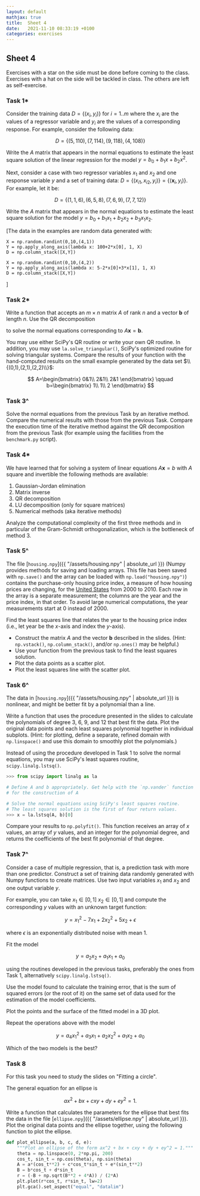 ```yaml
---
layout: default
mathjax: true
title:  Sheet 4 
date:   2021-11-10 08:33:19 +0100
categories: exercises 
---
```


## Sheet 4


Exercises with a star on the side must be done
before coming to the class.  Exercises with a hat on the side will be
tackled in class. The others are left as self-exercise.


### Task 1*

Consider the training data $D=\{(x_i,y_i)\}$ for $i=1..m$ where the
$x_i$ are the values of a regressor variable and $y_i$ are the values of
a corresponding response. For example, consider the following data:

$$
D=\{(5, 110),
	(7, 114),
	(9, 118),
	(4, 108)\} 
$$ 

Write the $A$ matrix that appears in the normal equations to estimate
the least square solution of the linear regression for the model
$y=b_0+b_1x+b_2x^2$.

Next, consider a case with two regressor variables $x_1$ and $x_2$ and
one response variable $y$ and a set of training data:
$D=\{(x_{i1},x_{i2},y_i)\}=\{(\mathbf{x}_{i},y_i)\}$. For example, let
it be:

$$
D=\{(1, 1, 6),
    (6, 5, 8),
	(7, 6, 9),
    (7, 7, 12)\}
$$

Write the $A$ matrix that appears in the normal equations to
estimate the least square solution for the model
$y=b_0+b_1x_1+b_2x_2+b_3x_1x_2$.

[The data in the examples are random data generated with:
```
X = np.random.randint(0,10,(4,1))
Y = np.apply_along_axis(lambda x: 100+2*x[0], 1, X)
D = np.column_stack([X,Y])

X = np.random.randint(0,10,(4,2))
Y = np.apply_along_axis(lambda x: 5-2*x[0]+3*x[1], 1, X)
D = np.column_stack([X,Y])
```
]

### Task 2*

Write a function that accepts an $m \times n$ matrix $A$ of rank $n$ and
a vector $\mathbf{b}$ of length $n$.  Use the QR decomposition
<!--
\[
\begin{array}{cccc}
\nonumber
A^{\mathsf T} A\widehat{\mathbf{x}} &= A^{\mathsf T} \mathbf{b} \\ \nonumber
(Q R)^{\mathsf T} Q R  \widehat{\mathbf{x}}
&= (Q R)^{\mathsf T} \mathbf{b} \\ \nonumber
 R^{\mathsf T} Q^{\mathsf T} Q R  \widehat{\mathbf{x}}
&=  R^{\mathsf T} Q^{\mathsf T} \mathbf{b} \\ \nonumber
 R^{\mathsf T} R \widehat{\mathbf{x}}
&=  R^{\mathsf T} Q^{\mathsf T} \mathbf{b} \\
 R \widehat{\mathbf{x}}
&= Q^{\mathsf T} \mathbf{b}
\end{array}
\]
-->
to solve the normal equations corresponding to $A\mathbf{x} =
\mathbf{b}$.

You may use either SciPy's QR routine or write your own QR routine.
In addition, you may use `la.solve_triangular()`, SciPy's optimized
routine for solving triangular systems. Compare the results of your
function with the hand-computed results on the small example generated
by the data set $\\{(0,1),(2,1),(2,2)\\}$: 

$$ 
A=\begin{bmatrix}
0&1\\
2&1\\
2&1
\end{bmatrix}
\qquad b=\begin{bmatrix}
1\\
1\\
2
\end{bmatrix}
$$


### Task 3^

Solve the normal equations from the previous Task by an iterative
method. Compare the numerical results with those from the previous
Task. Compare the execution time of the iterative method against the QR
decomposition from the previous Task (for example using the facilities
from the `benchmark.py` script).

### Task 4*


We have learned that for solving a system of linear equations
$A\mathbf{x}=b$ with $A$ square and invertible the following methods are
available:

1. Gaussian-Jordan elimination
2. Matrix inverse
3. QR decomposition
4. LU decomposition (only for square matrices)
5. Numerical methods (aka iterative methods)



Analyze the computational complexity of the first three methods and in
particular of the Gram-Schmidt orthogonalization, which is the
bottleneck of method 3.



### Task 5^


The file [`housing.npy`]({{ "/assets/housing.npy" | absolute_url }})
(Numpy provides methods for saving and loading arrays. This file has
been saved with `np.save()` and the array can be loaded with
`np.load("housing.npy")`) contains the purchase-only housing price
index, a measure of how housing prices are changing, for the
[United States](http://www.fhfa.gov/DataTools/Downloads/Pages/House-Price-Index.aspx)
from 2000 to 2010. Each row in the array is a separate measurement; the
columns are the year and the price index, in that order.  To avoid large
numerical computations, the year measurements start at 0 instead of
2000.

Find the least squares line that relates the year to the housing price
index (i.e., let year be the $x$-axis and index the $y$-axis).


- Construct the matrix $A$ and the vector $\mathbf{b}$ described in the
    slides. (Hint: `np.vstack()`, `np.column_stack()`, and/or
    `np.ones()` may be helpful.)
- Use your function from the previous task to find the least squares solution.
- Plot the data points as a scatter plot.
- Plot the least squares line with the scatter plot.




### Task 6^


The data in [`housing.npy`]({{ "/assets/housing.npy" | absolute_url }}) is nonlinear, and might be better fit by a
polynomial than a line.

Write a function that uses the procedure presented in the slides to
calculate the polynomials of degree $3$, $6$, $9$, and $12$ that best
fit the data.  Plot the original data points and each least squares
polynomial together in individual subplots. (Hint: for plotting, define
a separate, refined domain with `np.linspace()` and use this domain to
smoothly plot the polynomials.)

Instead of using the procedure developed in Task 1 to solve the normal
equations, you may use SciPy's least squares routine,
`scipy.linalg.lstsq()`.

```Python
>>> from scipy import linalg as la

# Define A and b appropriately. Get help with the `np.vander` function
# for the construction of A

# Solve the normal equations using SciPy's least squares routine.
# The least squares solution is the first of four return values.
>>> x = la.lstsq(A, b)[0]
```

Compare your results to `np.polyfit()`.  This function receives an
array of $x$ values, an array of $y$ values, and an integer for the
polynomial degree, and returns the coefficients of the best fit
polynomial of that degree.

<!--
\begin{comment}
\begin{lstlisting}
# Generate some random data close to the line y = x^2 - 3x + 2.
>>> x = np.linspace(0, 10, 20)
>>> y = x**2 - 3*x + 2 + np.random.randn(20)

# Use np.polyfit() to calculate the best fit 2nd degree polynomial.
>>> coeffs = np.polyfit(x, y, 2)

>>> domain = np.linspace(0, 10, 200)
>>> plt.plot(x, y, 'k*')
>>> plt.plot(domain, np.polyval(coeffs, domain))
>>> plt.show()
\end{lstlisting}
-->



### Task 7^

Consider a case of multiple regression, that is, a prediction task with
more than one predictor. Construct a set of training data randomly
generated with Numpy functions to create matrices. Use two input
variables $x_1$ and $x_2$ and one output variable $y$. 

For example, you can take $x_1\in [0,1]$ $x_2\in [0,1]$ and compute the
corresponding $y$ values with an unknown target function: 

$$
y = x_1^2-7x_1+2x_2^2+5x_2+\epsilon
$$

where $\epsilon$ is an exponentially distributed noise with mean 1.

Fit the model

$$
y=a_2x_2+a_1x_1+a_0
$$

using the routines developed in the previous tasks, preferably the ones
from Task 1, alternatively `scipy.linalg.lstsq()`.

Use the model found to calculate the training error, that is the sum of
squared errors (or the root of it) on the same set of data used for the
estimation of the model coefficients.

Plot the points and the surface of the fitted model in a 3D plot.


Repeat the operations above with the model 

$$
y=a_4x_1^2+a_3x_1+a_2x_2^2+a_1x_2+a_0
$$

Which of the two models is the best?



### Task 8 

For this task you need to study the slides on "Fitting a circle".

The general equation for an ellipse is

$$ax^2 + bx + cxy + dy + ey^2 = 1.$$

Write a function that calculates
the parameters for the ellipse that best fits the data in the file
[`ellipse.npy`]({{ "/assets/ellipse.npy" | absolute_url }}).  Plot the
original data points and the ellipse together, using the following
function to plot the ellipse.

```Python
def plot_ellipse(a, b, c, d, e):
    """Plot an ellipse of the form ax^2 + bx + cxy + dy + ey^2 = 1."""
    theta = np.linspace(0, 2*np.pi, 200)
    cos_t, sin_t = np.cos(theta), np.sin(theta)
    A = a*(cos_t**2) + c*cos_t*sin_t + e*(sin_t**2)
    B = b*cos_t + d*sin_t
    r = (-B + np.sqrt(B**2 + 4*A)) / (2*A)
    plt.plot(r*cos_t, r*sin_t, lw=2)
    plt.gca().set_aspect("equal", "datalim")
```


